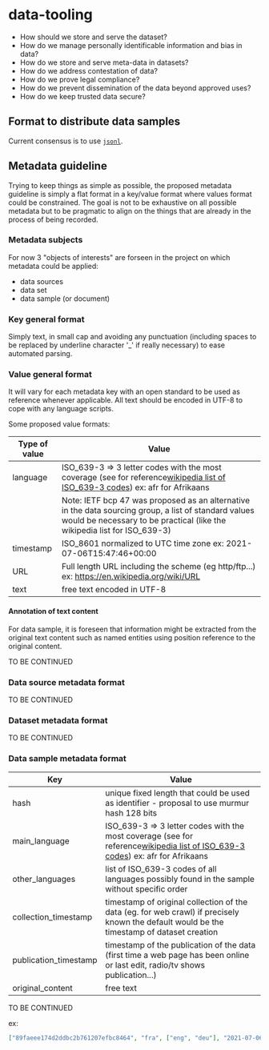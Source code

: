 # data-tooling
- How should we store and serve the dataset?
- How do we manage personally identificable information and bias in data?
- How do we store and serve meta-data in datasets?
- How do we address contestation of data?
- How do we prove legal compliance?
- How do we prevent dissemination of the data beyond approved uses?
- How do we keep trusted data secure?

## Format to distribute data samples

Current consensus is to use [`jsonl`](https://jsonlines.org/).

## Metadata guideline

Trying to keep things as simple as possible, the proposed metadata guideline is simply a flat format in a key/value format where values format could be constrained. The goal is not to be exhaustive on all possible metadata but to be pragmatic to align on the things that are already in the process of being recorded.

### Metadata subjects

For now 3 "objects of interests" are forseen in the project on which metadata could be applied:

- data sources 
- data set
- data sample (or document)

### Key general format

Simply text, in small cap and avoiding any punctuation (including spaces to be replaced by underline character '_' if really necessary)  to ease automated parsing.

### Value general format

It will vary for each metadata key with an open standard to be used as reference whenever applicable. All text should be encoded in UTF-8 to cope with any language scripts.

Some proposed value formats:

| Type of value       	| Value                                                                                                                                                                                                                                  	|
|-----------	|----------------------------------------------------------------------------------------------------------------------------------------------------------------------------------------------------------------------------------------	|
| language  	| ISO_639-3 => 3 letter codes with the most coverage (see for reference[wikipedia list of ISO_639-3 codes](https://en.wikipedia.org/wiki/Wikipedia:WikiProject_Languages/List_of_ISO_639-3_language_codes_(2019))) ex: afr for Afrikaans 	|
|               | Note: IETF bcp 47 was proposed as an alternative in the data sourcing group, a list of standard values would be necessary to be practical (like the wikipedia list for ISO_639-3) 
| timestamp 	| ISO_8601 normalized to UTC time zone ex: 2021-07-06T15:47:46+00:00                                                                                                                                                                     	|
| URL       	| Full length URL including the scheme (eg http/ftp...)  ex: https://en.wikipedia.org/wiki/URL                                                                                                                                           	|
| text      	| free text encoded in UTF-8

#### Annotation of text content

For data sample, it is foreseen that information might be extracted from the original text content such as named entities using position reference to the original content.

TO BE CONTINUED

### Data source metadata format

TO BE CONTINUED

### Dataset metadata format 

TO BE CONTINUED

### Data sample metadata format 

| Key                   	| Value                                                                                                                                                                                                                                  	|
|-----------------------	|----------------------------------------------------------------------------------------------------------------------------------------------------------------------------------------------------------------------------------------	|
| hash            	| unique fixed length that could be used as identifier - proposal to use murmur hash 128 bits                                                                                                                                                                     	|
| main_language         	| ISO_639-3 => 3 letter codes with the most coverage (see for reference[wikipedia list of ISO_639-3 codes](https://en.wikipedia.org/wiki/Wikipedia:WikiProject_Languages/List_of_ISO_639-3_language_codes_(2019))) ex: afr for Afrikaans 	|
| other_languages       	| list of ISO_639-3 codes of all languages possibly found in the sample without specific order                                                                                                                                           	|
| collection_timestamp  	| timestamp of original collection of the data (eg. for web crawl) if precisely known the default would be the timestamp of dataset creation                                                                                             	|
| publication_timestamp 	| timestamp of the publication of the data (first time a web page has been online or last edit, radio/tv shows publication...)                                                                                                           	|
| original_content      	| free text       

TO BE CONTINUED

ex:
```json
["89faeee174d2ddbc2b761207efbc8464", "fra", ["eng", "deu"], "2021-07-06T19:06:02Z", null, "je crois il est parti à Stuttgart ou bien à London"]
```

